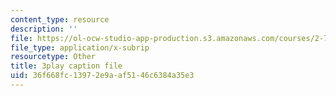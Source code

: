 ```yaml
---
content_type: resource
description: ''
file: https://ol-ocw-studio-app-production.s3.amazonaws.com/courses/2-71-optics-spring-2009/36f668fc13972e9aaf5146c6384a35e3_roATER6-1yI.srt
file_type: application/x-subrip
resourcetype: Other
title: 3play caption file
uid: 36f668fc-1397-2e9a-af51-46c6384a35e3
---
```

